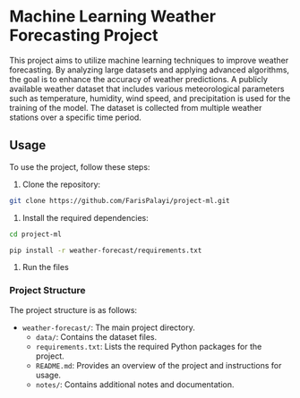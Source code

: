 # Machine Learning Weather Forecasting Project

This project aims to utilize machine learning techniques to improve weather forecasting. By analyzing large datasets and applying advanced algorithms, the goal is to enhance the accuracy of weather predictions. A publicly available weather dataset that includes various meteorological parameters such as temperature, humidity, wind speed, and precipitation is used for the training of the model. The dataset is collected from multiple weather stations over a specific time period.

## Usage

To use the project, follow these steps:

1. Clone the repository:

  ```bash
  git clone https://github.com/FarisPalayi/project-ml.git
  ```

1. Install the required dependencies:

  ```bash
  cd project-ml
  ```
  ```bash
  pip install -r weather-forecast/requirements.txt
  ```

1. Run the files

### Project Structure

The project structure is as follows:
- `weather-forecast/`: The main project directory.
  - `data/`: Contains the dataset files.
  <!-- - `models/`: Contains the trained machine learning models. -->
  <!-- - `notebooks/`: Contains Jupyter notebooks for data exploration and model development. -->
  - `requirements.txt`: Lists the required Python packages for the project.
  - `README.md`: Provides an overview of the project and instructions for usage.
  - `notes/`: Contains additional notes and documentation.

